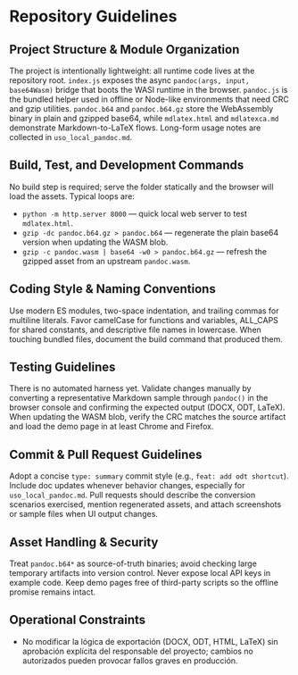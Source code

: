# Repository Guidelines

## Project Structure & Module Organization
The project is intentionally lightweight: all runtime code lives at the repository root. `index.js` exposes the async `pandoc(args, input, base64Wasm)` bridge that boots the WASI runtime in the browser. `pandoc.js` is the bundled helper used in offline or Node-like environments that need CRC and gzip utilities. `pandoc.b64` and `pandoc.b64.gz` store the WebAssembly binary in plain and gzipped base64, while `mdlatex.html` and `mdlatexca.md` demonstrate Markdown-to-LaTeX flows. Long-form usage notes are collected in `uso_local_pandoc.md`.

## Build, Test, and Development Commands
No build step is required; serve the folder statically and the browser will load the assets. Typical loops are:
- `python -m http.server 8000` — quick local web server to test `mdlatex.html`.
- `gzip -dc pandoc.b64.gz > pandoc.b64` — regenerate the plain base64 version when updating the WASM blob.
- `gzip -c pandoc.wasm | base64 -w0 > pandoc.b64.gz` — refresh the gzipped asset from an upstream `pandoc.wasm`.

## Coding Style & Naming Conventions
Use modern ES modules, two-space indentation, and trailing commas for multiline literals. Favor camelCase for functions and variables, ALL_CAPS for shared constants, and descriptive file names in lowercase. When touching bundled files, document the build command that produced them.

## Testing Guidelines
There is no automated harness yet. Validate changes manually by converting a representative Markdown sample through `pandoc()` in the browser console and confirming the expected output (DOCX, ODT, LaTeX). When updating the WASM blob, verify the CRC matches the source artifact and load the demo page in at least Chrome and Firefox.

## Commit & Pull Request Guidelines
Adopt a concise `type: summary` commit style (e.g., `feat: add odt shortcut`). Include doc updates whenever behavior changes, especially for `uso_local_pandoc.md`. Pull requests should describe the conversion scenarios exercised, mention regenerated assets, and attach screenshots or sample files when UI output changes.

## Asset Handling & Security
Treat `pandoc.b64*` as source-of-truth binaries; avoid checking large temporary artifacts into version control. Never expose local API keys in example code. Keep demo pages free of third-party scripts so the offline promise remains intact.

## Operational Constraints
- No modificar la lógica de exportación (DOCX, ODT, HTML, LaTeX) sin aprobación explícita del responsable del proyecto; cambios no autorizados pueden provocar fallos graves en producción.

